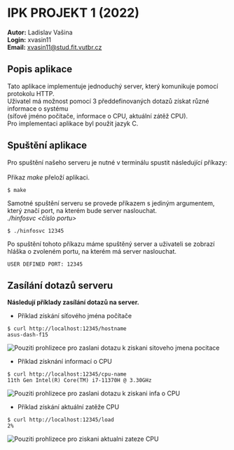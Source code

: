 # IPK PROJEKT 1 (2022)
**Autor:** Ladislav Vašina\
**Login:** xvasin11\
**Email:** xvasin11@stud.fit.vutbr.cz


## Popis aplikace

Tato aplikace implementuje jednoduchý server, který komunikuje pomocí protokolu HTTP.\
Uživatel má možnost pomocí 3 předdefinovaných dotazů získat různé informace o systému \
(síťové jméno počítače, informace o CPU, aktuální zátěž CPU).\
Pro implementaci aplikace byl použit jazyk C.


## Spuštění aplikace

Pro spuštění našeho serveru je nutné v terminálu spustit následující příkazy: \
\
Přikaz *make* přeloží aplikaci.
```
$ make
```
Samotné spuštění serveru se provede příkazem s jediným argumentem, který značí port, na kterém bude server naslouchat. \
*./hinfosvc <číslo portu>*

```
$ ./hinfosvc 12345
```

Po spuštění tohoto příkazu máme spuštěný server a uživateli se zobrazí hláška o zvoleném portu, na kterém má server naslouchat.
```
USER DEFINED PORT: 12345
```
## Zasílání dotazů serveru

**Následují příklady zasílání dotazů na server.**
* Příklad získání síťového jména počítače
```
$ curl http://localhost:12345/hostname
asus-dash-f15
```
![Pouziti prohlizece pro zaslani dotazu k ziskani sitoveho jmena pocitace](https://i.imgur.com/g1KNIRR.png)
* Příklad získnání informací o CPU
```
$ curl http://localhost:12345/cpu-name
11th Gen Intel(R) Core(TM) i7-11370H @ 3.30GHz
```
![Pouziti prohlizece pro zaslani dotazu k ziskani infa o CPU](https://i.imgur.com/UCckDzs.png)
* Příklad získání aktuální zatěže CPU
```
$ curl http://localhost:12345/load
2%
```
![Pouziti prohlizece pro ziskani aktualni zateze CPU](https://i.imgur.com/2NPdzRW.png)
